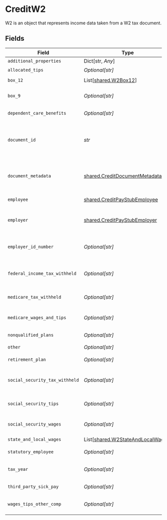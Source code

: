# CreditW2

W2 is an object that represents income data taken from a W2 tax document.


## Fields

| Field                                                                            | Type                                                                             | Required                                                                         | Description                                                                      |
| -------------------------------------------------------------------------------- | -------------------------------------------------------------------------------- | -------------------------------------------------------------------------------- | -------------------------------------------------------------------------------- |
| `additional_properties`                                                          | Dict[str, *Any*]                                                                 | :heavy_minus_sign:                                                               | N/A                                                                              |
| `allocated_tips`                                                                 | *Optional[str]*                                                                  | :heavy_check_mark:                                                               | Allocated tips.                                                                  |
| `box_12`                                                                         | List[[shared.W2Box12](../../models/shared/w2box12.md)]                           | :heavy_check_mark:                                                               | N/A                                                                              |
| `box_9`                                                                          | *Optional[str]*                                                                  | :heavy_check_mark:                                                               | Contents from box 9 on the W2.                                                   |
| `dependent_care_benefits`                                                        | *Optional[str]*                                                                  | :heavy_check_mark:                                                               | Dependent care benefits.                                                         |
| `document_id`                                                                    | *str*                                                                            | :heavy_check_mark:                                                               | An identifier of the document referenced by the document metadata.               |
| `document_metadata`                                                              | [shared.CreditDocumentMetadata](../../models/shared/creditdocumentmetadata.md)   | :heavy_check_mark:                                                               | Object representing metadata pertaining to the document.                         |
| `employee`                                                                       | [shared.CreditPayStubEmployee](../../models/shared/creditpaystubemployee.md)     | :heavy_check_mark:                                                               | Data about the employee.                                                         |
| `employer`                                                                       | [shared.CreditPayStubEmployer](../../models/shared/creditpaystubemployer.md)     | :heavy_check_mark:                                                               | Information about the employer on the pay stub.                                  |
| `employer_id_number`                                                             | *Optional[str]*                                                                  | :heavy_check_mark:                                                               | An employee identification number or EIN.                                        |
| `federal_income_tax_withheld`                                                    | *Optional[str]*                                                                  | :heavy_check_mark:                                                               | Federal income tax withheld for the tax year.                                    |
| `medicare_tax_withheld`                                                          | *Optional[str]*                                                                  | :heavy_check_mark:                                                               | Medicare tax withheld for the tax year.                                          |
| `medicare_wages_and_tips`                                                        | *Optional[str]*                                                                  | :heavy_check_mark:                                                               | Wages and tips from medicare.                                                    |
| `nonqualified_plans`                                                             | *Optional[str]*                                                                  | :heavy_check_mark:                                                               | Nonqualified plans.                                                              |
| `other`                                                                          | *Optional[str]*                                                                  | :heavy_check_mark:                                                               | Other.                                                                           |
| `retirement_plan`                                                                | *Optional[str]*                                                                  | :heavy_check_mark:                                                               | Retirement plan.                                                                 |
| `social_security_tax_withheld`                                                   | *Optional[str]*                                                                  | :heavy_check_mark:                                                               | Social security tax withheld for the tax year.                                   |
| `social_security_tips`                                                           | *Optional[str]*                                                                  | :heavy_check_mark:                                                               | Tips from social security.                                                       |
| `social_security_wages`                                                          | *Optional[str]*                                                                  | :heavy_check_mark:                                                               | Wages from social security.                                                      |
| `state_and_local_wages`                                                          | List[[shared.W2StateAndLocalWages](../../models/shared/w2stateandlocalwages.md)] | :heavy_check_mark:                                                               | N/A                                                                              |
| `statutory_employee`                                                             | *Optional[str]*                                                                  | :heavy_check_mark:                                                               | Statutory employee.                                                              |
| `tax_year`                                                                       | *Optional[str]*                                                                  | :heavy_check_mark:                                                               | The tax year of the W2 document.                                                 |
| `third_party_sick_pay`                                                           | *Optional[str]*                                                                  | :heavy_check_mark:                                                               | Third party sick pay.                                                            |
| `wages_tips_other_comp`                                                          | *Optional[str]*                                                                  | :heavy_check_mark:                                                               | Wages from tips and other compensation.                                          |